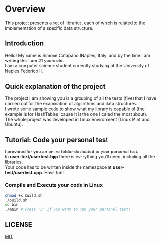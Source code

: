 # Overview
This project presents a set of libraries, each of which is related to the implementation of a specific data structure.

## Introduction
Hello! My name is Simone Catapano (Naples, Italy) and by the time I am writing this I am 21 years old. <br />
I am a computer science student currently studying at the University of Naples Federico II.

## Quick explanation of the project
The project I am showing you is a grouping of all the tests (five) that I have carried out for the examination of algorithms and data structures. <br />
I wrote some sample code to show what my library is capable of (the example is for HashTables 'cause It is the one I cared the most about). <br />
The whole project was developed in Linux environment (Linux Mint and Ubuntu).

## Tutorial: Code your personal test
I provided for you an entire folder dedicated to your personal test. <br />
In __user-test/usertest.hpp__ there is everything you'll need, including all the libraries. <br />
Your code has to be written inside the namespace at __user-test/usertest.cpp__. Have fun! <br />

### Compile and Execute your code in Linux
```sh
chmod +x build.sh
./build.sh
cd bin
./main # Press '3' If you want to run your personal test!
```

## LICENSE

[MIT](https://choosealicense.com/licenses/mit/)
